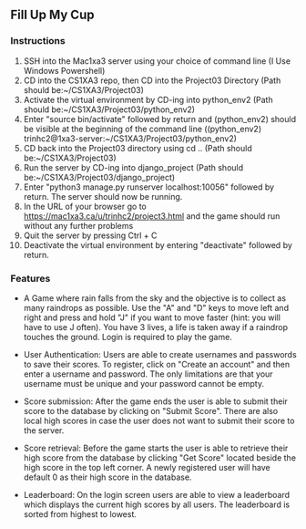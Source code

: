 ## Fill Up My Cup

### Instructions
1. SSH into the Mac1xa3 server using your choice of command line (I Use Windows Powershell)
2. CD into the CS1XA3 repo, then CD into the Project03 Directory (Path should be:~/CS1XA3/Project03)
3. Activate the virtual environment by CD-ing into python_env2 (Path should be:~/CS1XA3/Project03/python_env2)
4. Enter "source bin/activate" followed by return and (python_env2) should be visible at the beginning of the command line ((python_env2) trinhc2@1xa3-server:~/CS1XA3/Project03/python_env2)
5. CD back into the Project03 directory using cd .. (Path should be:~/CS1XA3/Project03)
6. Run the server by CD-ing into django_project (Path should be:~/CS1XA3/Project03/django_project)
7. Enter "python3 manage.py runserver localhost:10056" followed by return. The server should now be running.
8. In the URL of your browser go to https://mac1xa3.ca/u/trinhc2/project3.html and the game should run without any further problems
9. Quit the server by pressing Ctrl + C
10. Deactivate the virtual environment by entering "deactivate" followed by return.

### Features
* A Game where rain falls from the sky and the objective is to collect as many raindrops as possible. Use the "A" and "D" keys to move left and right and press and hold "J" if you want to move faster (hint: you will have to use J often). You have 3 lives, a life is taken away if a raindrop touches the ground. Login is required to play the game.

* User Authentication: Users are able to create usernames and passwords to save their scores. To register, click on "Create an account" and then enter a username and password. The only limitations are that your username must be unique and your password cannot be empty.

* Score submission: After the game ends the user is able to submit their score to the database by clicking on "Submit Score". There are also local high scores in case the user does not want to submit their score to the server.

* Score retrieval: Before the game starts the user is able to retrieve their high score from the database by clicking "Get Score" located beside the high score in the top left corner. A newly registered user will have default 0 as their high score in the database.

* Leaderboard: On the login screen users are able to view a leaderboard which displays the current high scores by all users. The leaderboard is sorted from highest to lowest.
